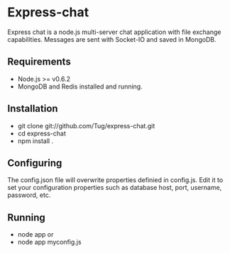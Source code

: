 
# Express-chat

Express chat is a node.js multi-server chat application with file exchange capabilities.
Messages are sent with Socket-IO and saved in MongoDB.


## Requirements
* Node.js >= v0.6.2
* MongoDB and Redis installed and running.

## Installation
* git clone git://github.com/Tug/express-chat.git
* cd express-chat
* npm install .

## Configuring
The config.json file will overwrite properties definied in config.js. Edit it to set your configuration properties such as database host, port, username, password, etc.


## Running
* node app
or
* node app myconfig.js


